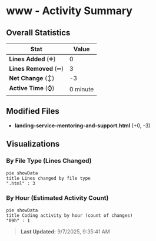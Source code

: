 # www - Activity Summary 

## Overall Statistics

| Stat                   | Value                                                             |
| ---------------------- | ----------------------------------------------------------------- |
| **Lines Added** (➕)   | 0                                          |
| **Lines Removed** (➖) | 3                                        |
| **Net Change** (↕)    | -3                |
| **Active Time** (⌚)   | 0 minute |


## Modified Files
- **landing-service-mentoring-and-support.html** (+0, -3)

## Visualizations

### By File Type (Lines Changed)

```mermaid
pie showData
title Lines changed by file type
".html" : 3
```

### By Hour (Estimated Activity Count)

```mermaid
pie showData
title Coding activity by hour (count of changes)
"09h" : 1
```


> **Last Updated:** 9/7/2025, 9:35:41 AM